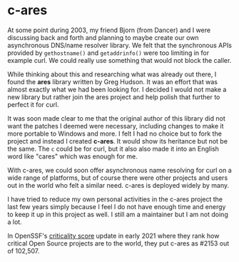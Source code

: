 # c-ares

At some point during 2003, my friend Bjorn (from Dancer) and I were discussing
back and forth and planning to maybe create our own asynchronous DNS/name
resolver library. We felt that the synchronous APIs provided by
`gethostname()` and `getaddrinfo()` were too limiting in for example curl. We
could really use something that would not block the caller.

While thinking about this and researching what was already out there, I found
the **ares** library written by Greg Hudson. It was an effort that was almost
exactly what we had been looking for. I decided I would not make a new library
but rather join the ares project and help polish that further to perfect it
for curl.

It was soon made clear to me that the original author of this library did not
want the patches I deemed were necessary, including changes to make it more
portable to Windows and more. I felt I had no choice but to fork the project
and instead I created **c-ares**. It would show its heritance but not be the
same. The `c` could be for curl, but it also also made it into an English word
like "cares" which was enough for me.

With c-ares, we could soon offer asynchronous name resolving for curl on a
wide range of platforms, but of course there were other projects and users out
in the world who felt a similar need. c-ares is deployed widely by many.

I have tried to reduce my own personal activities in the c-ares project the
last few years simply because I feel I do not have enough time and energy to
keep it up in this project as well. I still am a maintainer but I am not doing
a lot.

In OpenSSF's [criticality score](https://github.com/ossf/criticality_score)
update in early 2021 where they rank how critical Open Source projects are to
the world, they put c-ares as #2153 out of 102,507.

